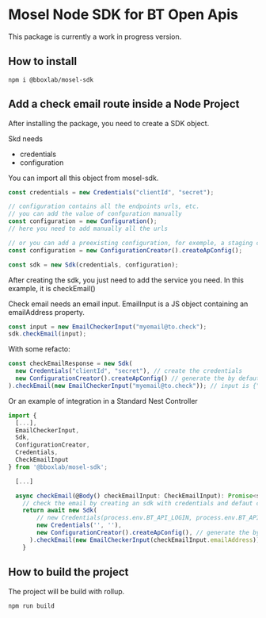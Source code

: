 # Mosel Node SDK for BT Open Apis

This package is currently a work in progress version.

## How to install

```
npm i @bboxlab/mosel-sdk
```

## Add a check email route inside a Node Project

After installing the package, you need to create a SDK object.

Skd needs

- credentials
- configuration

You can import all this object from mosel-sdk.

```js
const credentials = new Credentials("clientId", "secret");

// configuration contains all the endpoints urls, etc.
// you can add the value of confguration manually
const configuration = new Configuration();
// here you need to add manually all the urls

// or you can add a preexisting configuration, for exemple, a staging conf
const configuration = new ConfigurationCreator().createApConfig();

const sdk = new Sdk(credentials, configuration);
```

After creating the sdk, you just need to add the service you need. In this example, it is checkEmail()

Check email needs an email input. EmailInput is a JS object containing an emailAddress property.

```js
const input = new EmailCheckerInput("myemail@to.check");
sdk.checkEmail(input);
```

With some refacto:

```js
const checkEmailResponse = new Sdk(
  new Credentials("clientId", "secret"), // create the credentials
  new ConfigurationCreator().createApConfig() // generate the by defaut config
).checkEmail(new EmailCheckerInput("myemail@to.check")); // input is {"emailAddress": "myemail@example.com"}
```

Or an example of integration in a Standard Nest Controller

```js
import {
  [...],
  EmailCheckerInput,
  Sdk,
  ConfigurationCreator,
  Credentials,
  CheckEmailInput
} from '@bboxlab/mosel-sdk';

  [...]

  async checkEmail(@Body() checkEmailInput: CheckEmailInput): Promise<string> {
    // check the email by creating an sdk with credentials and defaut config
    return await new Sdk(
        // new Credentials(process.env.BT_API_LOGIN, process.env.BT_API_PWD),
        new Credentials('', ''),
        new ConfigurationCreator().createApConfig(), // generate the by defaut config
      ).checkEmail(new EmailCheckerInput(checkEmailInput.emailAddress)); // input is {"emailAddress": "myemail@example.com"}
    }
```

## How to build the project

The project will be build with rollup.

```
npm run build
```
